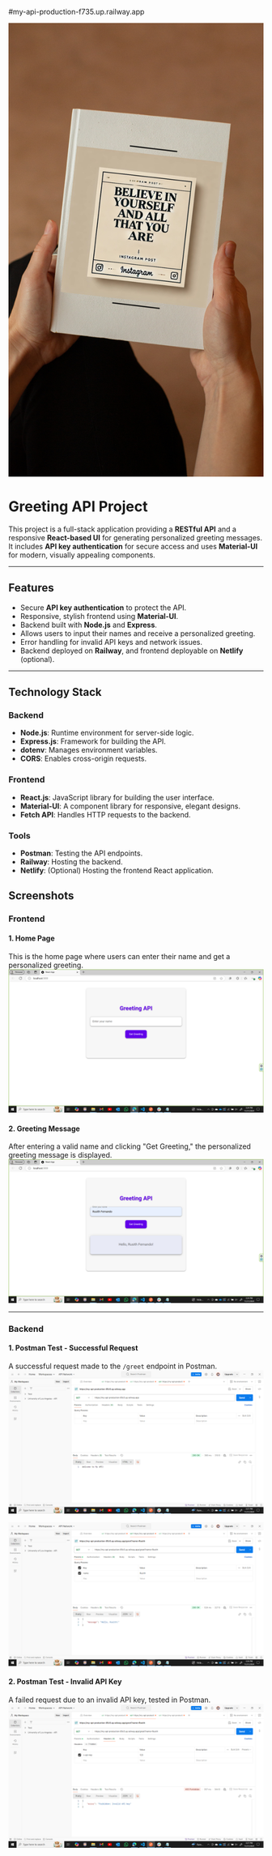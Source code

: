 #my-api-production-f735.up.railway.app

![Image Alt](https://github.com/IT21278280/my-api/blob/96692854f37ccf55079a2039cba9928e862f26ac/motivational_quote_instagram_1.png)

# Greeting API Project
This project is a full-stack application providing a **RESTful API** and a responsive **React-based UI** for generating personalized greeting messages. It includes **API key authentication** for secure access and uses **Material-UI** for modern, visually appealing components.

---
## Features
- Secure **API key authentication** to protect the API.
- Responsive, stylish frontend using **Material-UI**.
- Backend built with **Node.js** and **Express**.
- Allows users to input their names and receive a personalized greeting.
- Error handling for invalid API keys and network issues.
- Backend deployed on **Railway**, and frontend deployable on **Netlify** (optional).

---

## Technology Stack

### Backend
- **Node.js**: Runtime environment for server-side logic.
- **Express.js**: Framework for building the API.
- **dotenv**: Manages environment variables.
- **CORS**: Enables cross-origin requests.

### Frontend
- **React.js**: JavaScript library for building the user interface.
- **Material-UI**: A component library for responsive, elegant designs.
- **Fetch API**: Handles HTTP requests to the backend.

### Tools
- **Postman**: Testing the API endpoints.
- **Railway**: Hosting the backend.
- **Netlify**: (Optional) Hosting the frontend React application.

## Screenshots

### **Frontend**

#### 1. Home Page
This is the home page where users can enter their name and get a personalized greeting.
![Image Alt](https://github.com/IT21278280/my-api/blob/6099f95dae0e1e233f990f9885dcc47900155032/Home.png)

#### 2. Greeting Message
After entering a valid name and clicking "Get Greeting," the personalized greeting message is displayed.
![Image Alt](https://github.com/IT21278280/my-api/blob/6099f95dae0e1e233f990f9885dcc47900155032/Greeting.png)


---

### **Backend**

#### 1. Postman Test - Successful Request
A successful request made to the `/greet` endpoint in Postman.
![Image Alt](https://github.com/IT21278280/my-api/blob/6099f95dae0e1e233f990f9885dcc47900155032/Postman%20Test%20Success%201.png)

![Image Alt](https://github.com/IT21278280/my-api/blob/6099f95dae0e1e233f990f9885dcc47900155032/Postman%20Test%20Success%202.png)

#### 2. Postman Test - Invalid API Key
A failed request due to an invalid API key, tested in Postman.
![Image Alt](https://github.com/IT21278280/my-api/blob/6099f95dae0e1e233f990f9885dcc47900155032/Postman%20Test%20-%20Invalid%20API%20Key.png)

